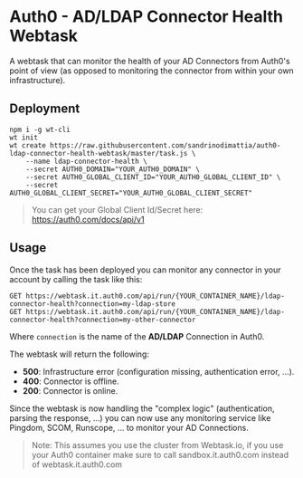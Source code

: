 # Auth0 - AD/LDAP Connector Health Webtask

A webtask that can monitor the health of your AD Connectors from Auth0's point of view (as opposed to monitoring the connector from within your own infrastructure).

## Deployment

```
npm i -g wt-cli
wt init
wt create https://raw.githubusercontent.com/sandrinodimattia/auth0-ldap-connector-health-webtask/master/task.js \
    --name ldap-connector-health \
    --secret AUTH0_DOMAIN="YOUR_AUTH0_DOMAIN" \
    --secret AUTH0_GLOBAL_CLIENT_ID="YOUR_AUTH0_GLOBAL_CLIENT_ID" \
    --secret AUTH0_GLOBAL_CLIENT_SECRET="YOUR_AUTH0_GLOBAL_CLIENT_SECRET"
```

> You can get your Global Client Id/Secret here: https://auth0.com/docs/api/v1

## Usage

Once the task has been deployed you can monitor any connector in your account by calling the task like this:

```
GET https://webtask.it.auth0.com/api/run/{YOUR_CONTAINER_NAME}/ldap-connector-health?connection=my-ldap-store
GET https://webtask.it.auth0.com/api/run/{YOUR_CONTAINER_NAME}/ldap-connector-health?connection=my-other-connector
```

Where `connection` is the name of the **AD/LDAP** Connection in Auth0.

The webtask will return the following:

 - **500**: Infrastructure error (configuration missing, authentication error, ...).
 - **400**: Connector is offline.
 - **200**: Connector is online.

Since the webtask is now handling the "complex logic" (authentication, parsing the response, ...) you can now use any monitoring service like Pingdom, SCOM, Runscope, ... to monitor your AD Connections.

> Note: This assumes you use the cluster from Webtask.io, if you use your Auth0 container make sure to call sandbox.it.auth0.com instead of webtask.it.auth0.com
